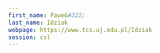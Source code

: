 ```yaml
---
first_name: Pawe&#322;
last_name: Idziak
webpage: https://www.tcs.uj.edu.pl/Idziak
session: csl
---
```

